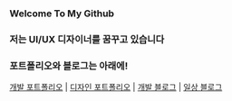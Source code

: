 ### Welcome To My Github

### 저는 UI/UX 디자이너를 꿈꾸고 있습니다

### 포트폴리오와 블로그는 아래에!
[개발 포트폴리오](https://www.notion.so/Kangwon-Park-52c4be5e07cf4bccbbd06ed5e50b84fd?pvs=4) | 
[디자인 포트폴리오](https://www.notion.so/UI-UX-6cb6ca91de9f4a25a81a92c21c44319b?pvs=4) | 
[개발 블로그](https://kangwonpark27.tistory.com/)
| 
[일상 블로그](https://blog.naver.com/uppersidedreaming)



<!--
**akns27/akns27** is a ✨ _special_ ✨ repository because its `README.md` (this file) appears on your GitHub profile.

Here are some ideas to get you started:

- 🔭 I’m currently working on ...
- 🌱 I’m currently learning ...
- 👯 I’m looking to collaborate on ...
- 🤔 I’m looking for help with ...
- 💬 Ask me about ...
- 📫 How to reach me: ...
- 😄 Pronouns: ...
- ⚡ Fun fact: ...
-->




